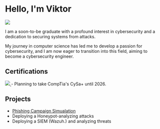 # Hello, I'm Viktor
<a href="https://www.linkedin.com/in/viktor-perin-35753730b"><img src="https://img.shields.io/badge/-LinkedIn-0072b1?&style=for-the-badge&logo=linkedIn&logoColor=white" /></a>

I am a soon-to-be graduate with a profound interest in cybersecurity and a dedication to securing systems from attacks.

My journey in computer science has led me to develop a passion for cybersecurity, and I am now eager to transition into this field, aiming to become a cybersecurity engineer.

## Certifications
<div>
<a href="https://www.credly.com/users/viktor-perin" target="_blank">
<img src="https://img.shields.io/badge/-Security%2B-FF0000?&style=for-the-badge&logo=CompTIA&logoColor=white" />
</a>
- Planning to take CompTia's CySa+ until 2026.
</div>

## Projects
- <a href="https://github.com/unzip-vik/Phishing-Campaign-Simulation" target="_blank">Phishing Campaign Simualation</a>
- Deploying a Honeypot-analyzing attacks
- Deploying a SIEM (Wazuh.) and analyzing threats 
